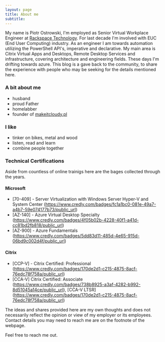 ```yaml
---
layout: page
title: About me
subtitle:
---
```


My name is Piotr Ostrowski, I'm employed as Senior Virtual Workplace Engineer at [Rackspace Technology](https://www.rackspace.com/). For last decade I'm involved with EUC (End User Computing) industry. As an engineer I am towards automation utilizing the PowerShell API's, imperative and declarative. My main area is Citrix Virtual Apps and Desktops, Remote Desktop Services and infrastructure, covering architecture and engineering fields. These days I'm drifting towards azure. This blog is a gave back to the community, to share the experience with people who may be seeking for the details mentioned here.

### A bit about me

- husband
- proud Father
- homelabber
- founder of [makeitcloudy.pl](https://makeitcloudy.pl/#)

### I like

- tinker on bikes, metal and wood
- listen, read and learn
- combine people together

### Technical Certifications

Aside from countless of online trainigs here are the bages collected through the years.

#### Microsoft

- [70-409] - Server Virtualization with Windows Server Hyper-V and System Center (https://www.credly.com/badges/fc1a1bc0-081e-49a7-a4b7-59e074177b73/public_url)
- [AZ-140] - Azure Virtual Desktop Specialty (https://www.credly.com/badges/4f05b02b-4228-40f1-a41d-cc81bd2fb818/public_url)
- [AZ-900] - Azure Fundamentals (https://www.credly.com/badges/5dd83d11-485d-4e65-915d-06bd9c002d4f/public_url)

#### Citrix

- [CCP-V] - Citrix Certified: Professional (https://www.credly.com/badges/170de2d1-c215-4875-8acf-76edc78f758a/public_url)
- [CCA-V] Citrix Certified: Associate (https://www.credly.com/badges/738b8925-a3af-4282-b992-8d51045a14ce/public_url), [CCA-V LTSR] (https://www.credly.com/badges/170de2d1-c215-4875-8acf-76edc78f758a/public_url)

The ideas and shares provided here are my own thoughts and does not necessarily reflect the opinion or view of my employer or its employees.
Contact details you may need to reach me are on the footnote of the webpage.

Feel free to reach me out.
